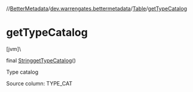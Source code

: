 //[BetterMetadata](../../../index.md)/[dev.warrengates.bettermetadata](../index.md)/[Table](index.md)/[getTypeCatalog](get-type-catalog.md)

# getTypeCatalog

[jvm]\

final [String](https://docs.oracle.com/javase/8/docs/api/java/lang/String.html)[getTypeCatalog](get-type-catalog.md)()

Type catalog

Source column: TYPE_CAT
